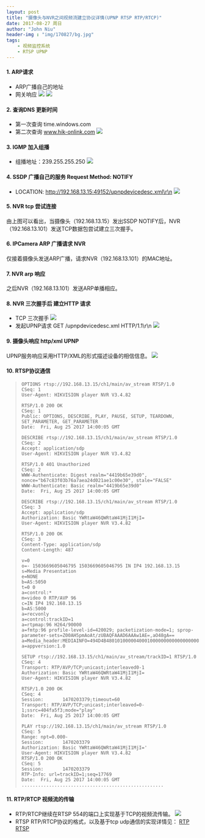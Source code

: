 ```yaml
---
layout: post
title: "摄像头与NVR之间视频流建立协议详情(UPNP RTSP RTP/RTCP)"
date: 2017-08-27 周日
author: "John Niu"
header-img : "img/170827/bg.jpg"
tags:
    - 视频监控系统
    - RTSP UPNP
---
```


#### 1. ARP请求
- ARP广播自己的地址
- 网关响应
![](http://johnniu.com/img/170827/arpbroad.png) 
![](http://johnniu.com/img/170827/arpbroad02.png) 
	
#### 2. 查询DNS 更新时间
- 第一次查询 time.windows.com
- 第二次查询 www.hik-onlink.com
![](http://johnniu.com/img/170827/DNS.png) 
	
#### 3. IGMP 加入组播
- 组播地址：239.255.255.250
![](http://johnniu.com/img/170827/IGMP.png) 
	
#### 4. SSDP 广播自己的服务 Request Method: NOTIFY
- LOCATION: http://192.168.13.15:49152/upnpdevicedesc.xml\r\n
![](http://johnniu.com/img/170827/ssdp.png) 

#### 5. NVR tcp 尝试连接
由上图可以看出，当摄像头（192.168.13.15）发出SSDP NOTIFY后，NVR（192.168.13.101）发送TCP数据包尝试建立三次握手。

#### 6. IPCamera ARP 广播请求 NVR
仅接着摄像头发送ARP广播，请求NVR（192.168.13.101）的MAC地址。

#### 7. NVR arp 响应
之后NVR（192.168.13.101）发送ARP单播相应。
	
#### 8. NVR 三次握手后 建立HTTP 请求
- TCP 三次握手
![](http://johnniu.com/img/170827/tcp.png) 
- 发起UPNP请求 GET /upnpdevicedesc.xml HTTP/1.1\r\n
![](http://johnniu.com/img/170827/upnp.png) 
	
#### 9. 摄像头响应 http/xml UPNP
UPNP服务响应采用HTTP/XML的形式描述设备的相信信息。
![](http://johnniu.com/img/170827/upnp02.png) 

#### 10. RTSP协议通信
	
> 
> ```
> OPTIONS rtsp://192.168.13.15/ch1/main/av_stream RTSP/1.0
> CSeq: 1
> User-Agent: HIKVISION player NVR V3.4.82
> 
> RTSP/1.0 200 OK
> CSeq: 1
> Public: OPTIONS, DESCRIBE, PLAY, PAUSE, SETUP, TEARDOWN, SET_PARAMETER, GET_PARAMETER
> Date:  Fri, Aug 25 2017 14:00:05 GMT
> 
> DESCRIBE rtsp://192.168.13.15/ch1/main/av_stream RTSP/1.0
> CSeq: 2
> Accept: application/sdp
> User-Agent: HIKVISION player NVR V3.4.82
> 
> RTSP/1.0 401 Unauthorized
> CSeq: 2
> WWW-Authenticate: Digest realm="4419b65e39d0", nonce="b67c83f03b76a7aea24d021ae1c00e30", stale="FALSE"
> WWW-Authenticate: Basic realm="4419b65e39d0"
> Date:  Fri, Aug 25 2017 14:00:05 GMT
> 
> DESCRIBE rtsp://192.168.13.15/ch1/main/av_stream RTSP/1.0
> CSeq: 3
> Accept: application/sdp
> Authorization: Basic YWRtaW46QWRtaW41MjI1MjI= 
> User-Agent: HIKVISION player NVR V3.4.82
> 
> RTSP/1.0 200 OK
> CSeq: 3
> Content-Type: application/sdp
> Content-Length: 487
> 
> v=0
> o=- 1503669605046795 1503669605046795 IN IP4 192.168.13.15
> s=Media Presentation
> e=NONE
> b=AS:5050
> t=0 0
> a=control:*
> m=video 0 RTP/AVP 96
> c=IN IP4 192.168.13.15
> b=AS:5000
> a=recvonly
> a=control:trackID=1
> a=rtpmap:96 H264/90000
> a=fmtp:96 profile-level-id=420029; packetization-mode=1; sprop-parameter-sets=Z00AH5pmAoAt/zUBAQFAAAD6AAAw1AE=,aO48gA==
> a=Media_header:MEDIAINFO=494D4B48010100000400010000000000000000000000000000000000000000000000000000000000;
> a=appversion:1.0
> 
> SETUP rtsp://192.168.13.15/ch1/main/av_stream/trackID=1 RTSP/1.0
> CSeq: 4
> Transport: RTP/AVP/TCP;unicast;interleaved0-1
> Authorization: Basic YWRtaW46QWRtaW41MjI1MjI= 
> User-Agent: HIKVISION player NVR V3.4.82
> 
> RTSP/1.0 200 OK
> CSeq: 4
> Session:       1470203379;timeout=60
> Transport: RTP/AVP/TCP;unicast;interleaved=0-1;ssrc=404fa5f3;mode="play"
> Date:  Fri, Aug 25 2017 14:00:05 GMT
> 
> PLAY rtsp://192.168.13.15/ch1/main/av_stream RTSP/1.0
> CSeq: 5
> Range: npt=0.000-
> Session:       1470203379
> Authorization: Basic YWRtaW46QWRtaW41MjI1MjI='
> User-Agent: HIKVISION player NVR V3.4.82
> RTSP/1.0 200 OK
> CSeq: 5
> Session:       1470203379
> RTP-Info: url=trackID=1;seq=17769
> Date:  Fri, Aug 25 2017 14:00:05 GMT
> ....................................................
> ```


#### 11. RTP/RTCP 视频流的传输
- RTP/RTCP继续在RTSP 554的端口上实现基于TCP的视频流传输。
![](http://johnniu.com/img/170827/rtp.png) 
- RTSP RTP/RTCP协议的格式，以及基于tcp udp通信的实现详情见：
[RTP](https://github.com/EasyDarwin/Course/blob/master/%E6%B5%81%E5%AA%92%E4%BD%93%E4%BC%A0%E8%BE%93%E6%8E%A7%E5%88%B6%E5%8D%8F%E8%AE%AE(RTSP%20RTP%20SDP)%E8%AF%A6%E8%A7%A3/rtp.md) 
[RTSP](https://github.com/EasyDarwin/Course/blob/master/%E6%B5%81%E5%AA%92%E4%BD%93%E4%BC%A0%E8%BE%93%E6%8E%A7%E5%88%B6%E5%8D%8F%E8%AE%AE(RTSP%20RTP%20SDP)%E8%AF%A6%E8%A7%A3/rtsp.md) 













